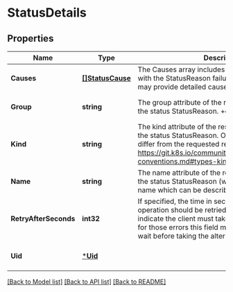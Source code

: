 # StatusDetails

## Properties
Name | Type | Description | Notes
------------ | ------------- | ------------- | -------------
**Causes** | [**[]StatusCause**](StatusCause.md) | The Causes array includes more details associated with the StatusReason failure. Not all StatusReasons may provide detailed causes. +optional | [optional] [default to null]
**Group** | **string** | The group attribute of the resource associated with the status StatusReason. +optional | [optional] [default to null]
**Kind** | **string** | The kind attribute of the resource associated with the status StatusReason. On some operations may differ from the requested resource Kind. More info: https://git.k8s.io/community/contributors/devel/api-conventions.md#types-kinds +optional | [optional] [default to null]
**Name** | **string** | The name attribute of the resource associated with the status StatusReason (when there is a single name which can be described). +optional | [optional] [default to null]
**RetryAfterSeconds** | **int32** | If specified, the time in seconds before the operation should be retried. Some errors may indicate the client must take an alternate action - for those errors this field may indicate how long to wait before taking the alternate action. +optional | [optional] [default to null]
**Uid** | [***Uid**](UID.md) |  | [optional] [default to null]

[[Back to Model list]](../README.md#documentation-for-models) [[Back to API list]](../README.md#documentation-for-api-endpoints) [[Back to README]](../README.md)


